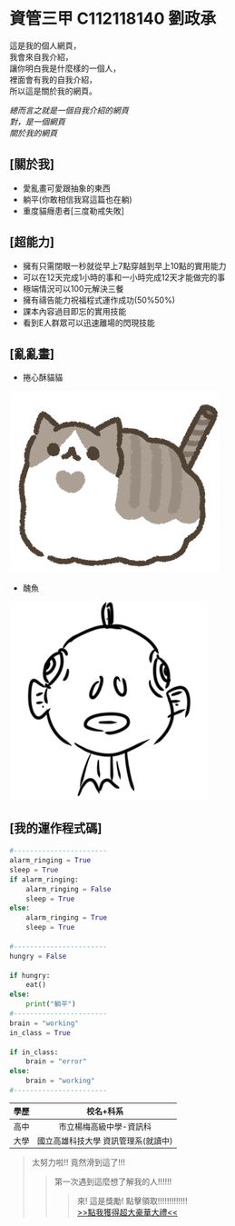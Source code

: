 # 資管三甲 C112118140 劉政承
這是我的個人網頁，\
我會來自我介紹，\
讓你明白我是什麼樣的一個人，\
裡面會有我的自我介紹，\
所以這是關於我的網頁。

*總而言之就是一個自我介紹的網頁*\
*對，是一個網頁*\
*關於我的網頁*

## [關於我]
- 愛亂畫可愛跟抽象的東西
- 躺平(你敢相信我寫這篇也在躺)
- 重度貓癮患者[三度勒戒失敗]
## [超能力]
- 擁有只需閉眼一秒就從早上7點穿越到早上10點的實用能力
- 可以在12天完成1小時的事和一小時完成12天才能做完的事
- 極端情況可以100元解決三餐
- 擁有禱告能力祝福程式運作成功(50%50%)
- 課本內容過目即忘的實用技能
- 看到E人群眾可以迅速離場的閃現技能

## [亂亂畫]
- 捲心酥貓貓

![photo](捲心酥貓貓.png)

- 醜魚

<img src="醜魚.png" alt="photo" width="350">

## [我的運作程式碼]

```python
#-----------------------
alarm_ringing = True
sleep = True
if alarm_ringing:
    alarm_ringing = False
    sleep = True
else:
    alarm_ringing = True
    sleep = True

#-----------------------
hungry = False

if hungry:
    eat()
else:
    print("躺平")
#-----------------------
brain = "working"
in_class = True

if in_class:
    brain = "error"
else:
    brain = "working"
#-----------------------
```

|學歷|校名+科系|
|:--:|:--:|
|高中|市立楊梅高級中學-資訊科|
|大學|國立高雄科技大學 資訊管理系(就讀中)|

>太努力啦!! 竟然滑到這了!!!
>>第一次遇到這麼想了解我的人!!!!!!
>>>來! 這是獎勵! 點擊領取!!!!!!!!!!!!!\
[>>點我獲得超大豪華大禮<<](https://www.youtube.com/watch?v=fC7oUOUEEi4)
